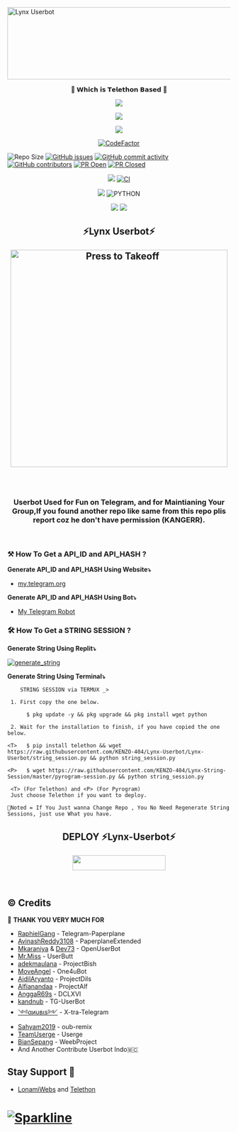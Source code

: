 <a href="https://cooltext.com"><img src="https://images.cooltext.com/5513591.gif" width="654" height="163" alt="Lynx Userbot" /></a>
<p align="center"> 🚀 𝗪𝗵𝗶𝗰𝗵 𝗶𝘀 𝗧𝗲𝗹𝗲𝘁𝗵𝗼𝗻 𝗕𝗮𝘀𝗲𝗱 🚀</p>
<p align="center">
  <a href="https://github.com/KENZO-404/Lynx-Userbot/fork"><img src="https://img.shields.io/github/forks/KENZO-404/Lynx-Userbot?label=Fork&style=social"></a>
  </p>
<p align="center">
  <a href="https://github.com/KENZO-404/Lynx-Userbot"><img src="https://img.shields.io/github/stars/KENZO-404/Lynx-Userbot?style=social"></a>
  </p>
<p align="center">
  <a href="https://github.com/KENZO-404/Lynx-Userbot/blob/Lynx-Userbot/LICENSE"><img src="https://img.shields.io/github/license/KENZO-404/Lynx-Userbot?&style=social&logo=github">
  </a></p>

<p align="center">
<a href="https://www.codefactor.io/repository/github/kenzo-404/lynx-userbot"><img src="https://www.codefactor.io/repository/github/kenzo-404/lynx-userbot/badge" alt="CodeFactor" /></a>
<p/>

![Repo Size](https://img.shields.io/github/repo-size/KENZO-404/Lynx-Userbot?&style=plastic&logo=github)
[![GitHub issues](https://img.shields.io/github/issues/KENZO-404/Lynx-Userbot?&style=plastic&logo=github)](https://github.com/KENZO-404/Lynx-Userbot/issues)
[![GitHub commit activity](https://img.shields.io/github/commit-activity/m/KENZO-404/Lynx-Userbot?&style=plastic&logo=github)](https://github.com/KENZO-404/Lynx-Userbot/graphs/commit-activity)
[![GitHub contributors](https://img.shields.io/github/contributors/KENZO-404/Lynx-Userbot?&style=plastic&logo=github)](https://GitHub.com/KENZO-404/Lynx-Userbot/graphs/contributors/)
[![PR Open](https://img.shields.io/github/issues-pr/KENZO-404/Lynx-Userbot?&style=plastic&logo=github)](https://github.com/KENZO-404/Lynx-Userbot/pulls)
[![PR Closed](https://img.shields.io/github/issues-pr-closed/KENZO-404/Lynx-Userbot?&style=plastic&logo=github)](https://github.com/KENZO-404/Lynx-Userbot/pulls?q=is:closed)
<p/>

<p align="center">
<a href="https://github.com/KENZO-404/Lynx-Userbot/commits/Lynx-Userbot"><img src="https://img.shields.io/github/last-commit/KENZO-404/Lynx-Userbot?color=ff69b4&logo=github&logoColor=ff69b4&style=for-the-badge" /></a>
<a href="https://github.com/KENZO-404/Lynx-Userbot/actions/workflows/main.yml"><img src="https://img.shields.io/github/workflow/status/KENZO-404/Lynx-Userbot/CI/Lynx-Userbot?style=for-the-badge&logo=github-actions&logoColor=aqua" alt="CI" /></a>
</p>
<p align="center">
<a href="https://pypi.org/project/Telethon/"><img src="https://img.shields.io/pypi/v/telethon?color=important&label=telethon&logo=python&logoColor=brightgreen&style=for-the-badge" /></a>
<img alt="PYTHON" src="https://img.shields.io/badge/PYTHON-v3.9.5-white?style=for-the-badge&logo=appveyor"/>
</p>
<p align="center">
<a href="https://hub.docker.com/r/kenzo404/lynxuser"> <img src="https://img.shields.io/docker/image-size/kenzo404/lynxuser/Buster?label=docker%20image%20size&logo=docker&style=for-the-badge" /></a>
<a href="https://hub.docker.com/r/kenzo404/lynxuser/tags"> <img src="https://img.shields.io/docker/v/kenzo404/lynxuser/Buster?label=docker%20version&logo=docker&style=for-the-badge" /></a>
</p>

<h2 align="center">
⚡Lynx Userbot⚡
</p>

<p align="center">
   <a href = "https://heroku.com/deploy?template=https://github.com/KENZO-404/Lynx-Userbot/tree/Lynx-Userbot"><img src="https://telegra.ph/file/f3c656862a017f945c0bc.png" alt="Press to Takeoff" width="490px"></a>
</p>
<br>

<h3 align="center">Userbot Used for Fun on Telegram, and for Maintianing Your Group,If you found another repo like same from this repo plis report coz he don't have permission (KANGERR).</h3>
<p align="center">&nbsp;</p>

### ⚒️ How To Get a API_ID and API_HASH ?

**Generate API_ID and API_HASH Using Website⤵️**
* [my.telegram.org](https://my.telegram.org)

**Generate API_ID and API_HASH Using Bot⤵️**
* [My Telegram Robot](https://t.me/MyTelegramDotOrgRobot)

### 🛠️ How To Get a STRING SESSION ?

**Generate String Using Replit⤵️**

<a href="https://replit.com/@KENZO404/Lynx-String-Session#main.py"><img src="https://img.shields.io/badge/run-string__session.py-magenta?style=for-the-badge&logo=repl.it" alt="generate_string" /></a>

**Generate String Using Terminal⤵️**
```
    STRING SESSION via TERMUX _>

 1. First copy the one below.

      $ pkg update -y && pkg upgrade && pkg install wget python

 2. Wait for the installation to finish, if you have copied the one below.

<T>   $ pip install telethon && wget https://raw.githubusercontent.com/KENZO-404/Lynx-Userbot/Lynx-Userbot/string_session.py && python string_session.py

<P>   $ wget https://raw.githubusercontent.com/KENZO-404/Lynx-String-Session/master/pyrogram-session.py && python string_session.py

 <T> (For Telethon) and <P> (For Pyrogram)
 Just choose Telethon if you want to deploy.

📌Noted = If You Just wanna Change Repo , You No Need Regenerate String Sessions, just use What you have.

```

## <p align="center"> DEPLOY ⚡Lynx-Userbot⚡</p>

<p align="center"><a href="https://ganosecteam.my.id/"><img src="https://img.shields.io/badge/Don't%20Click%20Bro%20,%20Will be Ban-Purple?style=flat&logo=heroku" width="210" height="34.45" /></a></p>

<br>
</p>

## © Credits 

 🙏 **THANK YOU VERY MUCH FOR**

*   [RaphielGang](https://github.com/RaphielGang) - Telegram-Paperplane
*   [AvinashReddy3108](https://github.com/AvinashReddy3108) - PaperplaneExtended
*   [Mkaraniya](https://github.com/mkaraniya) & [Dev73](https://github.com/Devp73) - OpenUserBot
*   [Mr.Miss](https://github.com/keselekpermen69) - UserButt
*   [adekmaulana](https://github.com/adekmaulana) - ProjectBish
*   [MoveAngel](https://github.com/MoveAngel) - One4uBot
*   [AidilAryanto](https://github.com/aidilaryanto) - ProjectDils 
*   [Alfianandaa](https://github.com/alfianandaa/ProjectAlf) - ProjectAlf
*   [AnggaR69s](https://github.com/GengKapak/DCLXVI) - DCLXVI
*   [kandnub](https://github.com/kandnub) - TG-UserBot
*   [༺αиυвιѕ༻](https://github.com/Dark-Princ3) - X-tra-Telegram
*   [Sahyam2019](https://github.com/sahyam2019/oub-remix) - oub-remix
*   [TeamUserge](https://github.com/UsergeTeam/Userge) - Userge
*   [BianSepang](https://github.com/BianSepang/WeebProject) - WeebProject
*   And Another Contribute Userbot Indo🇲🇨


## Stay Support 🚀
* [LonamiWebs](https://github.com/LonamiWebs/) and [Telethon](https://github.com/LonamiWebs/Telethon)
# [![Sparkline](https://stars.medv.io/Lonamiwebs/telethon.svg)](https://stars.medv.io/Lonamiwebs/telethon)
